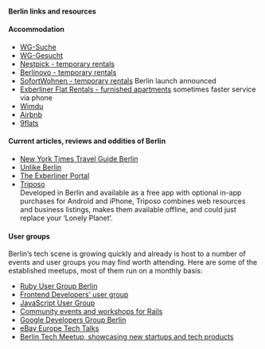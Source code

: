#### Berlin links and resources

#### Accommodation

- [WG-Suche](https://www.wg-suche.de/)   
- [WG-Gesucht](http://www.wg-gesucht.de/)   
- [Nestpick - temporary rentals](https://www.nestpick.com/)  
- [Berlinovo - temporary rentals](http://www.berlinovo.de/en)  
- [SofortWohnen - temporary rentals](http://sofortwohnen.com/ ) Berlin launch announced  
- [Exberliner Flat Rentals - furnished apartments](http://www.exberlinerflatrentals.com/) sometimes faster service via phone  
- [Wimdu](http://www.wimdu.de/)  
- [Airbnb](http://www.airbnb.com)
- [9flats](http://www.9flats.com/)  


#### Current articles, reviews and oddities of Berlin

* [New York Times Travel Guide Berlin](http://www.nytimes.com/travel/guides/europe/germany/berlin/overview.html)
* [Unlike Berlin](http://unlike.net/berlin) 
* [The Exberliner Portal](http://www.exberliner.com/) 
* [Triposo](http://www.triposo.com)  
  Developed in Berlin and available as a free app with optional in-app purchases for Android and iPhone, Triposo combines web resources and business listings, makes them available offline, and could just replace your ‘Lonely Planet’.


#### User groups
Berlin’s tech scene is growing quickly and already is host to a number of events and user groups you may find worth attending. Here are some of the established meetups, most of them run on a monthly basis:  

- [Ruby User Group Berlin](http://www.rug-b.de) 
- [Frontend Developers’ user group](http://up.front.ug/)
- [JavaScript User Group](http://berlinjs.org/)
- [Community events and workshops for Rails](http://railsgirlsberlin.de/)
- [Google Developers Group Berlin](http://www.meetup.com/gdgberlin/)
- [eBay Europe Tech Talks](http://www.meetup.com/eBay-Europe-Technology/)
- [Berlin Tech Meetup, showcasing new startups and tech products](http://www.meetup.com/b-tech/ )
